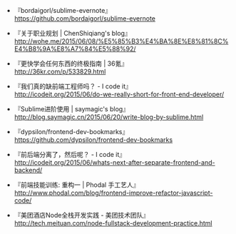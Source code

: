 
*  『bordaigorl/sublime-evernote』  
https://github.com/bordaigorl/sublime-evernote

*  『关于职业规划 | ChenShiqiang's blog』  
http://wohe.me/2015/06/08/%E5%85%B3%E4%BA%8E%E8%81%8C%E4%B8%9A%E8%A7%84%E5%88%92/

*  『更快学会任何东西的终极指南 | 36氪』  
http://36kr.com/p/533829.html

*  『我们真的缺前端工程师吗？ - I code it』  
http://icodeit.org/2015/06/do-we-really-short-for-front-end-developer/

*  『Sublime进阶使用 | saymagic's blog』 
http://blog.saymagic.cn/2015/06/20/write-blog-by-sublime.html

*  『dypsilon/frontend-dev-bookmarks』  
https://github.com/dypsilon/frontend-dev-bookmarks

*  『前后端分离了，然后呢？ - I code it』  
http://icodeit.org/2015/06/whats-next-after-separate-frontend-and-backend/

*  『前端技能训练: 重构一 | Phodal 手工艺人』     
http://www.phodal.com/blog/frontend-improve-refactor-javascript-code/

*  『美团酒店Node全栈开发实践 - 美团技术团队』   
http://tech.meituan.com/node-fullstack-development-practice.html

